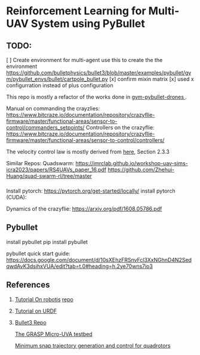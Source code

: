 # Reinforcement Learning for Multi-UAV System using PyBullet

## TODO:
[ ] Create environment for multi-agent
    use this to create the the environment
    https://github.com/bulletphysics/bullet3/blob/master/examples/pybullet/gym/pybullet_envs/bullet/cartpole_bullet.py
[x] confirm mixin matrix
[x] used x configurration instead of plus configuration



This repo is mostly a refactor of the works done in [gym-pybullet-drones
](https://github.com/utiasDSL/gym-pybullet-drones).

Manual on commanding the crayzlies:
https://www.bitcraze.io/documentation/repository/crazyflie-firmware/master/functional-areas/sensor-to-control/commanders_setpoints/
Controllers on the crazyflie:
https://www.bitcraze.io/documentation/repository/crazyflie-firmware/master/functional-areas/sensor-to-control/controllers/

The velocity control law is mostly derived from [here](https://citeseerx.ist.psu.edu/document?repid=rep1&type=pdf&doi=791840409e73b26dcbe705bb3817df04f3fecfc7), Section 2.3.3

Similar Repos:
Quadswarm: https://imrclab.github.io/workshop-uav-sims-icra2023/papers/RS4UAVs_paper_16.pdf
https://github.com/Zhehui-Huang/quad-swarm-rl/tree/master


### 
Install pytorch: 
https://pytorch.org/get-started/locally/
install pytorch (CUDA):


Dynamics of the crazyflie:
https://arxiv.org/pdf/1608.05786.pdf

## Pybullet
install pybullet
pip install pybullet

pybullet quick start guide: 
https://docs.google.com/document/d/10sXEhzFRSnvFcl3XxNGhnD4N2SedqwdAvK3dsihxVUA/edit?tab=t.0#heading=h.2ye70wns7io3
## References
1. [Tutorial On robotis](https://www.youtube.com/watch?v=KaiznOkKkdA)
    [repo](https://github.com/Robotics-Club-IIT-BHU/Robotics-Club-x-NTU-MAERC-collab/tree/main)
2. [Tutorial on URDF](https://articulatedrobotics.xyz/ready-for-ros-7-urdf/)
3. [Bullet3 Repo](https://github.com/bulletphysics/bullet3)

    [The GRASP Micro-UVA testbed](https://ieeexplore.ieee.org/document/5569026)

    [Minimum snap trajectory generation and control for quadrotors](https://ieeexplore.ieee.org/document/5980409)